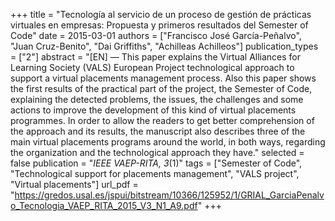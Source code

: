 +++
title = "Tecnología al servicio de un proceso de gestión de prácticas virtuales en empresas: Propuesta y primeros resultados del Semester of Code"
date = 2015-03-01
authors = ["Francisco José García-Peñalvo", "Juan Cruz-Benito", "Dai Griffiths", "Achilleas Achilleos"]
publication_types = ["2"]
abstract = "[EN] — This paper explains the Virtual Alliances for Learning Society (VALS) European Project technological approach to support a virtual placements management process. Also this paper shows the first results of the practical part of the project, the Semester of Code, explaining the detected problems, the issues, the challenges and some actions to improve the development of this kind of virtual placements programmes. In order to allow the readers to get better comprehension of the approach and its results, the manuscript also describes three of the main virtual placements programs around the world, in both ways, regarding the organization and the technological approach they have."
selected = false
publication = "*IEEE VAEP-RITA, 3*(1)"
tags = ["Semester of Code", "Technological support for placements management", "VALS project", "Virtual placements"]
url_pdf = "https://gredos.usal.es/jspui/bitstream/10366/125952/1/GRIAL_GarciaPenalvo_Tecnologia_VAEP_RITA_2015_V3_N1_A9.pdf"
+++
